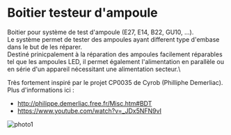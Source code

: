 # Boitier testeur d'ampoule

Boitier pour système de test d'ampoule (E27, E14, B22, GU10, ...).\
Le système permet de tester des ampoules ayant different type d'embase dans le but de les réparer.\
Destiné prinicpalement à la réparation des ampoules facilement réparables tel que les ampoules LED, il permet également l'alimentation en parallèle ou en série d'un appareil nécessitant une alimentation secteur.\

Très fortement inspiré par le projet CP0035 de Cyrob (Philliphe Demerliac). Plus d'informations ici :
- http://philippe.demerliac.free.fr/Misc.htm#BDT
- https://www.youtube.com/watch?v=_JDx5NFN9vI

![photo1](https://user-images.githubusercontent.com/3735794/193458364-3d758e95-4f04-4c93-9a1c-bd0ded3a2433.jpg)
